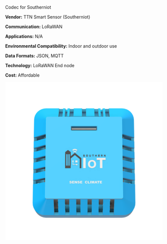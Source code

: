 Codec for Southerniot

**Vendor:** TTN Smart Sensor (Southerniot)

**Communication:** LoRaWAN

**Applications:** N/A

**Environmental Compatibility:** Indoor and outdoor use

**Data Formats:** JSON, MQTT

**Technology:** LoRaWAN End node

**Cost:** Affordable

![Sensor Image](https://raw.githubusercontent.com/TheThingsNetwork/lorawan-devices/master/vendor/southerniot/senseclimate.png)
